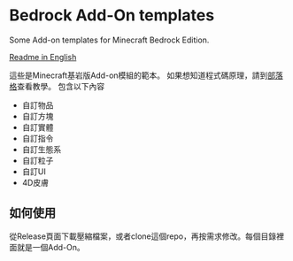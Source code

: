 # Bedrock Add-On templates
Some Add-on templates for Minecraft Bedrock Edition.

[Readme in English]()

這些是Minecraft基岩版Add-on模組的範本。
如果想知道程式碼原理，請到[部落格](https://www.mcbedev.net/2021/07/add-on-1-bridge.html)查看教學。
包含以下內容

- 自訂物品
- 自訂方塊
- 自訂實體
- 自訂指令
- 自訂生態系
- 自訂粒子
- 自訂UI
- 4D皮膚

## 如何使用
從Release頁面下載壓縮檔案，或者clone這個repo，再按需求修改。每個目錄裡面就是一個Add-On。
